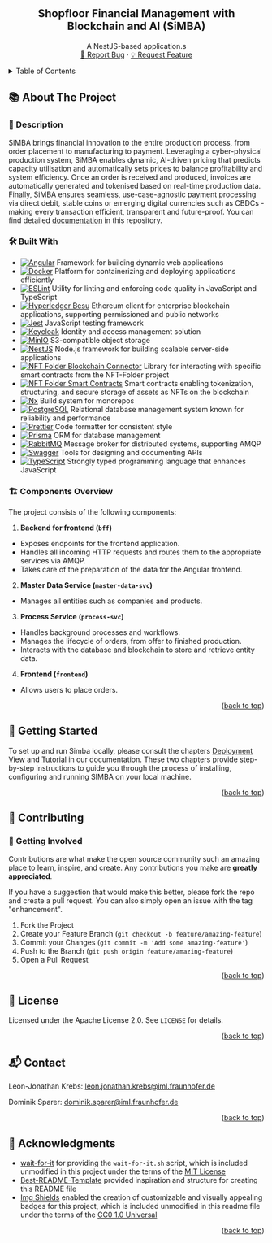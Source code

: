 <a id="readme-top"></a>
<br />
<div align="center">
<h2 align="center">Shopfloor Financial Management with Blockchain and AI (SiMBA)</h3>
  <p align="center">
    A NestJS-based application.s
    <br />
    <a href="https://github.com/fraunhofer-iml/simba/issues/new?labels=bug&template=bug-report---.md">🐞 Report Bug</a> &middot;
    <a href="https://github.com/fraunhofer-iml/simba/issues/new?labels=enhancement&template=feature-request---.md">💡 Request Feature</a>
  </p>
</div>

<details>
  <summary>Table of Contents</summary>
  <ol>
    <li>
      <a href="#about-the-project">📚 About The Project</a>
      <ul><li><a href="#description">📄 Description</a></li></ul>
      <ul><li><a href="#built-with">🛠️ Built With</a></li></ul>
      <ul><li><a href="#components-overview">🏗️ Components Overview</a></li></ul>
    </li>
    </li>
    <li><a href="#getting-started">🚀 Getting Started</a></li>
    <li>
      <a href="#contributing">🤝 Contributing</a>
      <ul><li><a href="#getting-involved">🌟 Getting Involved</a></li></ul>
    </li>
    <li><a href="#license">📜 License</a></li>
    <li><a href="#contact">📬 Contact</a></li>
    <li><a href="#acknowledgments">🙏 Acknowledgments</a></li>
  </ol>
</details>

## 📚 About The Project <a id="about-the-project"></a>

### 📄 Description <a id="description"></a>

SiMBA brings financial innovation to the entire production process, from order placement to manufacturing to payment. Leveraging a cyber-physical production system, SiMBA enables dynamic, AI-driven pricing that predicts capacity utilisation and automatically sets prices to balance profitability and system efficiency. Once an order is received and produced, invoices are automatically generated and tokenised based on real-time production data. Finally, SiMBA ensures seamless, use-case-agnostic payment processing via direct debit, stable coins or emerging digital currencies such as CBDCs - making every transaction efficient, transparent and future-proof.
You can find detailed [documentation](./documentation) in this repository.

### 🛠️ Built With <a id="built-with"></a>

- [![Angular][angular-shield]][angular-url] Framework for building dynamic web applications
- [![Docker][docker-shield]][docker-url] Platform for containerizing and deploying applications efficiently
- [![ESLint][eslint-shield]][eslint-url] Utility for linting and enforcing code quality in JavaScript and TypeScript
- [![Hyperledger Besu][hyperledgerbesu-shield]][hyperledgerbesu-url] Ethereum client for enterprise blockchain applications, supporting
  permissioned and public networks
- [![Jest][jest-shield]][jest-url] JavaScript testing framework
- [![Keycloak][keycloak-shield]][keycloak-url] Identity and access management solution
- [![MinIO][minio-shield]][minio-url] S3-compatible object storage
- [![NestJS][nestjs-shield]][nestjs-url] Node.js framework for building scalable server-side applications
- [![NFT Folder Blockchain Connector][nftfolderblockchainconnector-shield]][nftfolderblockchainconnector-url] Library for interacting with
  specific smart contracts from the NFT-Folder project
- [![NFT Folder Smart Contracts][nftfoldersmartcontracts-shield]][nftfoldersmartcontracts-url] Smart contracts enabling tokenization,
  structuring, and secure storage of assets as NFTs on the blockchain
- [![Nx][nx-shield]][nx-url] Build system for monorepos
- [![PostgreSQL][postgresql-shield]][postgresql-url] Relational database management system known for reliability and performance
- [![Prettier][prettier-shield]][prettier-url] Code formatter for consistent style
- [![Prisma][prisma-shield]][prisma-url] ORM for database management
- [![RabbitMQ][rabbitmq-shield]][rabbitmq-url] Message broker for distributed systems, supporting AMQP
- [![Swagger][swagger-shield]][swagger-url] Tools for designing and documenting APIs
- [![TypeScript][typescript-shield]][typescript-url] Strongly typed programming language that enhances JavaScript

### 🏗️ Components Overview <a id="components-overview"></a>

The project consists of the following components:

1. **Backend for frontend (`bff`)**

  - Exposes endpoints for the frontend application.
  - Handles all incoming HTTP requests and routes them to the appropriate services via AMQP.
  - Takes care of the preparation of the data for the Angular frontend.

2. **Master Data Service (`master-data-svc`)**

  - Manages all entities such as companies and products.

3. **Process Service (`process-svc`)**

  - Handles background processes and workflows.
  - Manages the lifecycle of orders, from offer to finished production. 
  - Interacts with the database and blockchain to store and retrieve entity data.

4. **Frontend (`frontend`)**

  - Allows users to place orders.

<p align="right">(<a href="#readme-top">back to top</a>)</p>

## 🚀 Getting Started <a id="getting-started"></a>

To set up and run Simba locally, please consult the chapters
[Deployment View](https://github.com/fraunhofer-iml/simba/blob/main/documentation/04-deployment-view.adoc) and
[Tutorial](https://github.com/fraunhofer-iml/simba/blob/main/documentation/05-tutorial.adoc) in our documentation. These two chapters
provide step-by-step instructions to guide you through the process of installing, configuring and running SIMBA on your local machine.

<p align="right">(<a href="#readme-top">back to top</a>)</p>

## 🤝 Contributing <a id="contributing"></a>

### 🌟 Getting Involved <a id="getting-involved"></a>

Contributions are what make the open source community such an amazing place to learn, inspire, and create. Any contributions you make are
**greatly appreciated**.

If you have a suggestion that would make this better, please fork the repo and create a pull request. You can also simply open an issue with
the tag "enhancement".

1. Fork the Project
2. Create your Feature Branch (`git checkout -b feature/amazing-feature`)
3. Commit your Changes (`git commit -m 'Add some amazing-feature'`)
4. Push to the Branch (`git push origin feature/amazing-feature`)
5. Open a Pull Request

<p align="right">(<a href="#readme-top">back to top</a>)</p>

## 📜 License <a id="license"></a>

Licensed under the Apache License 2.0. See `LICENSE` for details.

<p align="right">(<a href="#readme-top">back to top</a>)</p>

## 📬 Contact <a id="contact"></a>

Leon-Jonathan Krebs: leon.jonathan.krebs@iml.fraunhofer.de

Dominik Sparer: dominik.sparer@iml.fraunhofer.de

<p align="right">(<a href="#readme-top">back to top</a>)</p>

## 🙏 Acknowledgments <a id="acknowledgments"></a>

- [wait-for-it](https://github.com/vishnubob/wait-for-it) for providing the `wait-for-it.sh` script, which is included unmodified in this
  project under the terms of the [MIT License](https://github.com/vishnubob/wait-for-it/blob/master/LICENSE)
- [Best-README-Template](https://github.com/othneildrew/Best-README-Template) provided inspiration and structure for creating this README
  file
- [Img Shields](https://shields.io) enabled the creation of customizable and visually appealing badges for this project, which is included unmodified in this readme file under the terms of the [CC0 1.0 Universal](https://github.com/badges/shields/blob/master/LICENSE)

<p align="right">(<a href="#readme-top">back to top</a>)</p>

<!-- https://www.markdownguide.org/basic-syntax/#reference-style-links -->

[stars-shield]: https://img.shields.io/github/stars/fraunhofer-iml/forest-guard.svg?style=for-the-badge
[stars-url]: https://github.com/fraunhofer-iml/forest-guard/stargazers
[forks-shield]: https://img.shields.io/github/forks/fraunhofer-iml/forest-guard.svg?style=for-the-badge
[forks-url]: https://github.com/fraunhofer-iml/forest-guard/forks
[watchers-shield]: https://img.shields.io/github/watchers/fraunhofer-iml/forest-guard?style=for-the-badge
[watchers-url]: https://github.com/fraunhofer-iml/forest-guard/watchers
[contributors-shield]: https://img.shields.io/github/contributors/fraunhofer-iml/forest-guard.svg?style=for-the-badge
[contributors-url]: https://github.com/fraunhofer-iml/forest-guard/graphs/contributors
[commitactivity-shield]: https://img.shields.io/github/commit-activity/y/fraunhofer-iml/forest-guard?style=for-the-badge
[commitactivity-url]: https://github.com/fraunhofer-iml/forest-guard/graphs/commit-activity
[lastcommit-shield]: https://img.shields.io/github/last-commit/fraunhofer-iml/forest-guard?style=for-the-badge
[lastcommit-url]: https://github.com/fraunhofer-iml/forest-guard/commits/main
[issues-shield]: https://img.shields.io/github/issues/fraunhofer-iml/forest-guard.svg?style=for-the-badge
[issues-url]: https://github.com/fraunhofer-iml/forest-guard/issues
[license-shield]: https://img.shields.io/github/license/fraunhofer-iml/forest-guard.svg?style=for-the-badge
[license-url]: https://github.com/fraunhofer-iml/forest-guard/blob/main/LICENSE
[angular-shield]: https://img.shields.io/badge/Framework-Angular-DD0031?style=flat&logo=angular
[angular-url]: https://angular.io/
[docker-shield]: https://img.shields.io/badge/Platform-Docker-2496ED?style=flat&logo=docker
[docker-url]: https://www.docker.com/
[eslint-shield]: https://img.shields.io/badge/Linting-ESLint-4B32C3?style=flat&logo=eslint
[eslint-url]: https://eslint.org/
[hyperledgerbesu-shield]: https://img.shields.io/badge/Blockchain-Hyperledger%20Besu-F26822?style=flat&logo=ethereum
[hyperledgerbesu-url]: https://besu.hyperledger.org/
[jest-shield]: https://img.shields.io/badge/Testing-Jest-C21325?style=flat&logo=jest
[jest-url]: https://jestjs.io/
[keycloak-shield]: https://img.shields.io/badge/Library-Keycloak-DC382D?style=flat&logo=keycloak
[keycloak-url]: https://www.keycloak.org/
[minio-shield]: https://img.shields.io/badge/Storage-MinIO-FF6F00?style=flat&logo=minio
[minio-url]: https://min.io/
[nestjs-shield]: https://img.shields.io/badge/Framework-NestJS-E0234E?style=flat&logo=nestjs
[nestjs-url]: https://nestjs.com/
[nftfolderblockchainconnector-shield]: https://img.shields.io/badge/Library-Blockchain_Connector-F7931A?style=flat&logo=ethereum
[nftfolderblockchainconnector-url]: https://github.com/fraunhofer-iml/nft-folder-blockchain-connector
[nftfoldersmartcontracts-shield]: https://img.shields.io/badge/Smart_Contracts-Tokenization_Smart_Contracts-F7931A?style=flat&logo=ethereum
[nftfoldersmartcontracts-url]: https://github.com/fraunhofer-iml/nft-folder-smart-contracts
[nx-shield]: https://img.shields.io/badge/Tool-Nx-DD0031?style=flat&logo=nrwl
[nx-url]: https://nx.dev/
[postgresql-shield]: https://img.shields.io/badge/Database-PostgreSQL-336791?style=flat&logo=postgresql
[postgresql-url]: https://www.postgresql.org/
[prettier-shield]: https://img.shields.io/badge/Formatting-Prettier-F7B93E?style=flat&logo=prettier
[prettier-url]: https://prettier.io/
[prisma-shield]: https://img.shields.io/badge/ORM-Prisma-2D3748?style=flat&logo=prisma
[prisma-url]: https://www.prisma.io/
[rabbitmq-shield]: https://img.shields.io/badge/Message_Broker-RabbitMQ-FF6600?style=flat&logo=rabbitmq
[rabbitmq-url]: https://www.rabbitmq.com/
[rxjs-shield]: https://img.shields.io/badge/Library-RxJS-B7178C?style=flat&logo=reactivex
[rxjs-url]: https://rxjs.dev/
[swagger-shield]: https://img.shields.io/badge/API-Swagger-85EA2D?style=flat&logo=swagger
[swagger-url]: https://swagger.io/
[tailwindcss-shield]: https://img.shields.io/badge/CSS_Framework-TailwindCSS-06B6D4?style=flat&logo=tailwindcss
[tailwindcss-url]: https://tailwindcss.com/
[typescript-shield]: https://img.shields.io/badge/Language-TypeScript-007ACC?style=flat&logo=typescript
[typescript-url]: https://www.typescriptlang.org/
